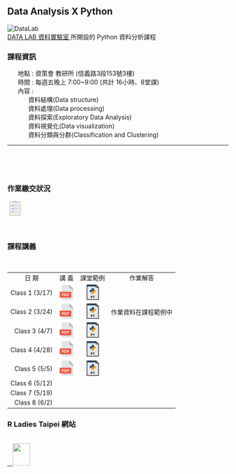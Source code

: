 <h2> Data Analysis X Python </h2> 
<img src="https://t.kfs.io/organization_resource_files/7685/10758/14063888_1080321025394014_825596358231805577_n.png" alt="DataLab" height="130" width="130"><br>
<a href="https://www.facebook.com/dlab.taiwan/?fref=t"> DATA LAB 資料實驗室 </a>所開設的 Python 資料分析課程
<br>
<p>
     <h3><b>課程資訊</b></h3>
     <ul class="task-list">
        <li>地點 : 資策會 教研所 (信義路3段153號3樓)</li>
        <li>時間 : 每週五晚上 7:00~9:00 (共計 16小時、8堂課)</li>
        <li>內容 :
          <ul class="task-list">
             <li>資料結構(Data structure)</li>
             <li>資料處理(Data processing)</li>
             <li>資料探索(Exploratory Data Analysis)</li>
             <li>資料視覺化(Data visualization)</li>
             <li>資料分類與分群(Classification and Clustering)</li>
          </ul>
        </li>
     </ul>
</p>  
<hr size="1">
<br>
<p>
     <h3><b>作業繳交狀況</b></h3>
     <a href="https://docs.google.com/spreadsheets/d/1Zq9HJZI_LEQux1PGNxZnjWNkFkI1w3I7O7Vkx_gB1hM/edit#gid=0">
          <img src="check.svg" height="35" width="35">
     </a>
     
</p>
<br>
<p>
     <h3><b>課程講義</b></h3>    
     <center><table style="table-layout:fixed">
             <tr><td valign="center"><center>日   期</center></td>
                 <td valign="center"><center>講   義</center></td>
                 <td valign="center"><center>課堂範例</center></td>
                 <td valign="center"><center>作業解答</center></td>
             </tr>
             <tr><td align="right" valign="center">Class 1 (3/17)</td>
                 <td><center><a href="https://drive.google.com/file/d/0B05En15qeUozUmk2NTloN2R0TjA/view?usp=sharing">
                               <img src="pdf.svg" height="35" width="35">
                             </a>
                     </center></td>
                 <td><center><a href="https://github.com/kristenchan/Python-Data-Analysis/blob/master/Class_1.ipynb">
                               <img src="py.svg" height="35" width="35">
                             </a>
                     </center></td>
                 <td>&nbsp;</td>
             </tr>
             <tr><td align="right" valign="center">Class 2 (3/24)</td>
                 <td><center><a href="https://drive.google.com/open?id=0B05En15qeUozSFpWNjN2RE1VODQ">
                               <img src="pdf.svg" height="35" width="35">
                             </a>
                     </center></td>
                 <td><center><a href="https://github.com/kristenchan/Python-Data-Analysis/blob/master/Class_2.ipynb">
                               <img src="py.svg" height="35" width="35">
                             </a>
                     </center></td>
                 <td align="center">作業資料在課程範例中 </td>
             </tr>
             <tr><td align="right" valign="center">Class 3 (4/7)</td>
                 <td><center><a href="https://drive.google.com/open?id=0B05En15qeUozek5XR2JmcVp6RGs">
                               <img src="pdf.svg" height="35" width="35">
                             </a>
                     </center></td>
                 <td><center><a href="https://github.com/kristenchan/Python-Data-Analysis/blob/master/Class_3.ipynb">
                               <img src="py.svg" height="35" width="35">
                             </a>
                     </center></td>
                 <td align="center" valign="center">&nbsp;</td>
             </tr>
             <tr>
                 <td align="right" valign="center">Class 4 (4/28)</td>
                 <td><center><a href="https://drive.google.com/open?id=0B05En15qeUozdmVlaWlpNm8xalU">
                               <img src="pdf.svg" height="35" width="35">
                             </a>
                     </center></td>
                 <td><center><a href="https://github.com/kristenchan/Python-Data-Analysis/blob/master/Class_4.ipynb">
                               <img src="py.svg" height="35" width="35">
                             </a>
                     </center></td>
                 <td align="center" valign="center">&nbsp;</td>
             </tr>
             <tr>
                 <td align="right" valign="center">Class 5 (5/5)</td>
                 <td><center><a href="https://drive.google.com/open?id=0B05En15qeUozaHNFRDM3WXdaZ2M">
                               <img src="pdf.svg" height="35" width="35">
                             </a>
                     </center></td>
                 <td><center><a href="https://github.com/kristenchan/Python-Data-Analysis/blob/master/Class_5.ipynb">
                               <img src="py.svg" height="35" width="35">
                             </a>
                     </center></td>
                 <td align="center" valign="center">&nbsp;</td>
             </tr>
             <tr>
                 <td align="right" valign="center">Class 6 (5/12)</td>
                 <td align="center" valign="center">&nbsp;</td>
                 <td align="center" valign="center">&nbsp;</td>
                 <td align="center" valign="center">&nbsp;</td>
             </tr>
             <tr>
                 <td align="right" valign="center">Class 7 (5/19)</td>
                 <td align="center" valign="center">&nbsp;</td>
                 <td align="center" valign="center">&nbsp;</td>
                 <td align="center" valign="center">&nbsp;</td>
             </tr>
             <tr>
                 <td align="right" valign="center">Class 8 (6/2)</td>
                 <td align="center" valign="center">&nbsp;</td>
                 <td align="center" valign="center">&nbsp;</td>
                 <td align="center" valign="center">&nbsp;</td>
             </tr>
     </table></center>
</p>
<p>
<h3>R Ladies Taipei 網站</h3>
<br>
<a href="https://rladiestaipei.github.io/R-Ladies-Taipei/">
    <img src="https://secure.meetupstatic.com/photos/event/7/d/8/d/global_456452141.jpeg" height="50" width="40">
</a>

</p>
